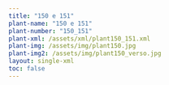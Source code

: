```yaml
---
title: "150 e 151"
plant-name: "150 e 151"
plant-number: "150_151"
plant-xml: /assets/xml/plant150_151.xml
plant-img: /assets/img/plant150.jpg
plant-img2: /assets/img/plant150_verso.jpg
layout: single-xml
toc: false
---
```

